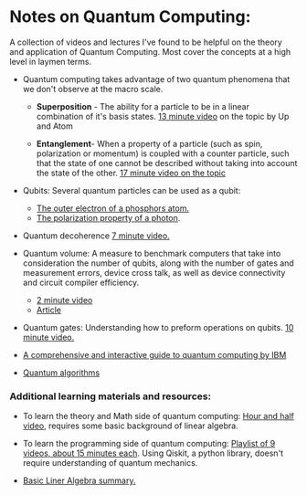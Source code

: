 # Notes on Quantum Computing:

A collection of videos and lectures I've found to be helpful on the theory and application of Quantum Computing.
Most cover the concepts at a high level in laymen terms.

- Quantum computing takes advantage of two quantum phenomena that we don't observe at the macro scale.
   - **Superposition** - The ability for a particle to be in a linear combination of it's basis states.
     [13 minute video](https://www.youtube.com/watch?v=VwWRX9IdblE) on the topic by Up and Atom

   - **Entanglement**- When a property of a particle (such as spin, polarization or momentum) is coupled with a counter particle, such that the state of one cannot be described without taking into account the state of the other.
     [17 minute video on the topic](https://www.youtube.com/watch?v=-WSWz1H3mJg)


- Qubits:
Several quantum particles can be used as a qubit:
  - [The outer electron of a phosphors atom.](https://www.youtube.com/watch?v=zNzzGgr2mhk)
  - [The polarization property of a photon](https://www.youtube.com/watch?v=ofg335d3BJ8).


- Quantum decoherence [7 minute video.](https://www.youtube.com/watch?v=LsxJmHS0cc8)


- Quantum volume: A measure to benchmark computers that take into consideration the number of qubits, along with the number of gates and measurement errors, device cross talk, as well as device connectivity and circuit compiler efficiency.
  - [2 minute video](https://www.youtube.com/watch?v=-7L5o-mzLqU)
  - [Article](https://newsroom.ibm.com/2019-03-04-IBM-Achieves-Highest-Quantum-Volume-to-Date-Establishes-Roadmap-for-Reaching-Quantum-Advantage)


- Quantum gates:
Understanding how to preform operations on qubits.
[10 minute video.](https://www.youtube.com/watch?v=gz5rjhiU4ao)


- [A comprehensive and interactive guide to quantum computing by IBM](https://quantum-computing.ibm.com/support/guides/gate-overview?section=5d00d964853ef8003c6d6820#)


- [Quantum algorithms](https://en.wikipedia.org/wiki/Bernstein–Vazirani_algorithm)

### Additional learning materials and resources:

- To learn the theory and Math side of quantum computing:
[Hour and half video](https://www.youtube.com/watch?v=F_Riqjdh2oM), requires some basic background of linear algebra.


- To learn the programming side of quantum computing:
[Playlist of 9 videos, about 15 minutes each](https://www.youtube.com/playlist?list=PLOFEBzvs-Vvp2xg9-POLJhQwtVktlYGbY). Using Qiskit, a python library, doesn't require understanding of quantum mechanics.


- [Basic Liner Algebra summary.](https://www.youtube.com/watch?v=rowWM-MijXU)

